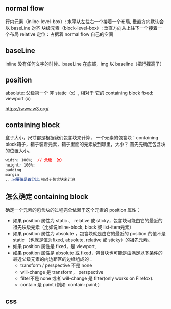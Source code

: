 ## normal flow
行内元素（inline-level-box）: 水平从左往右一个接着一个布局, 垂直方向默认会以 baseLine 对齐
块级元素（block-level-box）: 垂直方向从上往下一个接着一个布局
relative 定位：占据着 normal flow 自己的空间

## baseLine
inline 没有任何文字的时候。baseLine 在底部，img 以 baseline（把行撑高了）

## position

absolute: 父级第一个 非 static（x）, 相对于 它的 containing block
fixed: viewport (x)

https://www.w3.org/


## containing block

盒子大小，尺寸都是根据我们包含块来计算，
一个元素的包含块：containing block箱子，箱子装着元素，箱子里面的元素放到哪里，大小？
首先先确定包含块的位置大小。

```css
width: 100%;  // 父级 （x）
height: 100%;
padding
margin
...只要值是百分比:相对于包含块来计算
```

## 怎么确定 containing block

确定一个元素的包含块的过程完全依赖于这个元素的 position 属性：

- 如果 position 属性为 static 、 relative 或 sticky，包含块可能由它的最近的祖先块级元素（比如说inline-block, block 或 list-item元素）
- 如果 position 属性为 absolute ，包含块就是由它的最近的 position 的值不是 static （也就是值为fixed, absolute, relative 或 sticky）的祖先元素。
- 如果 position 属性是 fixed，是 viewport,
- 如果 position 属性是 absolute 或 fixed，包含块也可能是由满足以下条件的最近父级元素的内边距区的边缘组成的：
  - transform / perspective 不是 none
  - will-change 是 transform， perspective
  - filter不是 none 或者 will-change 是 filter(only works on Firefox).
  - contain 是 paint (例如: contain: paint;)

## css